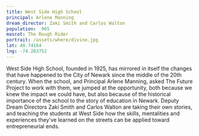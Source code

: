 ```yaml
---
title: West Side High School
principal: Arlene Manning
dream_director: Zaki Smith and Carlos Walton
population:  965
mascot: The Rough Rider
portrait: /assets/where/divine.jpg
lat: 40.74164
lng: -74.203752
---
```


West Side High School, founded in 1925, has mirrored in itself the changes that have happened to the City of Newark since the middle of the 20th century. When the school, and Principal Arlene Manning, asked The Future Project to work with them, we jumped at the opportunity, both because we knew the impact we could have, but also because of the historical importance of the school to the story of education in Newark. Deputy Dream Directors Zaki Smith and Carlos Walton are taking their own stories, and teaching the students at West Side how the skills, mentalities and experiences they’ve learned on the streets can be applied toward entrepreneurial ends. 
